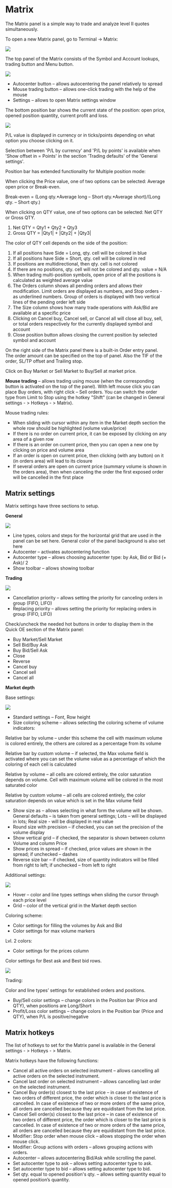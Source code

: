 # Matrix

The Matrix panel is a simple way to trade and analyze level II quotes simultaneously.

To open a new Matrix panel, go to Terminal -&gt; Matrix:

![](../../.gitbook/assets/55-1.png)

The top panel of the Matrix consists of the Symbol and Account lookups, trading button and Menu button.

![](../../.gitbook/assets/56-1.png)

* Autocenter button – allows autocentering the panel relatively to spread
* Mouse trading button – allows one-click trading with the help of the mouse
* Settings – allows to open Matrix settings window

The bottom position bar shows the current state of the position: open price, opened position quantity, current profit and loss.

![](../../.gitbook/assets/57.png)

P/L value is displayed in currency or in ticks/points depending on what option you choose clicking on it.

Selection between 'P/L by currency' and 'P/L by points' is available when 'Show offset in = Points' in the section 'Trading defaults' of the 'General settings'.

Position bar has extended functionality for Multiple position mode:

When clicking the Price value, one of two options can be selected: Average open price or Break-even.

Break-even = \(Long qty.\*Average long – Short qty.\*Average short\)/\(Long qty. – Short qty.\)

When clicking on QTY value, one of two options can be selected: Net QTY or Gross QTY.

1. Net QTY = Qty1 + Qty2 + Qty3
2. Gross QTY = \|Qty1\| + \|Qty2\| + \|Qty3\|

The color of QTY cell depends on the side of the position:

1. If all positions have Side = Long, qty. cell will be colored in blue
2. If all positions have Side = Short, qty. cell will be colored in red
3. If positions are multidirectional, then qty. cell is not colored
4. If there are no positions, qty. cell will not be colored and qty. value = N/A
5. When trading multi-position symbols, open price of all the positions is calculated as weighted average value
6. The Orders column shows all pending orders and allows their modification. Limit orders are displayed as numbers, and Stop orders - as underlined numbers. Group of orders is displayed with two vertical lines of the pending order left side
7. The Size column shows how many trade operations with Ask/Bid are available at a specific price
8. Clicking on Cancel buy, Cancel sell, or Cancel all will close all buy, sell, or total orders respectively for the currently displayed symbol and account
9. Close position button allows closing the current position by selected symbol and account

On the right side of the Matrix panel there is a built-in Order entry panel. The order amount can be specified on the top of panel. Also the TIF of the order, SL/TP offset and Trailing stop.

Click on Buy Market or Sell Market to Buy/Sell at market price.

**Mouse trading** – allows trading using mouse \(when the corresponding button is activated on the top of the panel\). With left mouse click you can place Buy orders, with right click – Sell orders. You can switch the order type from Limit to Stop using the hotkey "Shift" \(can be changed in General settings - &gt; Hotkeys - &gt; Matrix\).

Mouse trading rules:

* When sliding with cursor within any item in the Market depth section the whole row should be highlighted \(volume value/price\)
* If there is no order on current price, it can be exposed by clicking on any area of a given row
* If there is an order on current price, then you can open a new one by clicking on price and volume area
* If an order is open on current price, then clicking \(with any button\) on it \(in orders area\) will lead to its closure
* If several orders are open on current price \(summary volume is shown in the orders area\), then when canceling the order the first exposed order will be cancelled in the first place

## **Matrix settings**

Matrix settings have three sections to setup.

**General**

![](../../.gitbook/assets/58-1.png)

* Line types, colors and steps for the horizontal grid that are used in the panel can be set here. General color of the panel background is also set here
* Autocenter – activates autocentering function
* Autocenter type – allows choosing autocenter type: by Ask, Bid or Bid \(+ Ask\)/ 2
* Show toolbar – allows showing toolbar

**Trading**

![](../../.gitbook/assets/59.png)

* Cancellation priority – allows setting the priority for canceling orders in group \(FIFO, LIFO\)
* Replacing priority – allows setting the priority for replacing orders in group \(FIFO, LIFO\)

Check/uncheck the needed hot buttons in order to display them in the Quick OE section of the Matrix panel:

* Buy Market/Sell Market
* Sell Bid/Buy Ask
* Buy Bid/Sell Ask
* Close
* Reverse
* Cancel buy
* Cancel sell
* Cancel all

**Market depth**

Base settings:

![](../../.gitbook/assets/60.png)

* Standard settings – Font, Row height
* Size coloring scheme – allows selecting the coloring scheme of volume indicators:

Relative bar by volume – under this scheme the cell with maximum volume is colored entirely, the others are colored as a percentage from its volume

Relative bar by custom volume – if selected, the Max volume field is activated where you can set the volume value as a percentage of which the coloring of each cell is calculated

Relative by volume – all cells are colored entirely, the color saturation depends on volume. Cell with maximum volume will be colored in the most saturated color

Relative by custom volume – all cells are colored entirely, the color saturation depends on value which is set in the Max volume field

* Show size as – allows selecting in what form the volume will be shown. General defaults – is taken from general settings; Lots – will be displayed in lots; Real size - will be displayed in real value
* Round size with precision – if checked, you can set the precision of the volume display
* Show vertical grid – if checked, the separator is shown between column Volume and column Price
* Show prices in spread – if checked, price values are shown in the spread; if unchecked – dashes
* Reverse size bar – if checked, size of quantity indicators will be filled from right to left; if unchecked – from left to right

Additional settings:

![](../../.gitbook/assets/61.png)

* Hover – color and line types settings when sliding the cursor through each price level
* Grid – color of the vertical grid in the Market depth section

Coloring scheme:

* Color settings for filling the volumes by Ask and Bid
* Color settings for max volume markers

Lvl. 2 colors:

* Color settings for the prices column

Color settings for Best ask and Best bid rows.

![](../../.gitbook/assets/62.png)

Trading:

Color and line types’ settings for established orders and positions.

* Buy/Sell color settings – change colors in the Position bar \(Price and QTY\), when positions are Long/Short
* Profit/Loss color settings – change colors in the Position bar \(Price and QTY\), when P/L is positive/negative

## **Matrix hotkeys**

The list of hotkeys to set for the Matrix panel is available in the General settings - &gt; Hotkeys - &gt; Matrix.

Matrix hotkeys have the following functions:

* Cancel all active orders on selected instrument – allows cancelling all active orders on the selected instrument.
* Cancel last order on selected instrument – allows cancelling last order on the selected instrument.
* Cancel Buy order\(s\) closest to the last price – in case of existence of two orders of different price, the order which is closer to the last price is cancelled. In case of existence of two or more orders of the same price, all orders are cancelled because they are equidistant from the last price.
* Cancel Sell order\(s\) closest to the last price – in case of existence of two orders of different price, the order which is closer to the last price is cancelled. In case of existence of two or more orders of the same price, all orders are cancelled because they are equidistant from the last price.
* Modifier: Stop order when mouse click – allows stopping the order when mouse click.
* Modifier: Group actions with orders – allows grouping actions with orders.
* Autocenter – allows autocentering Bid/Ask while scrolling the panel.
* Set autocenter type to ask – allows setting autocenter type to ask.
* Set autocenter type to bid – allows setting autocenter type to bid.
* Set qty. equal to opened position's qty. – allows setting quantity equal to opened position’s quantity.

